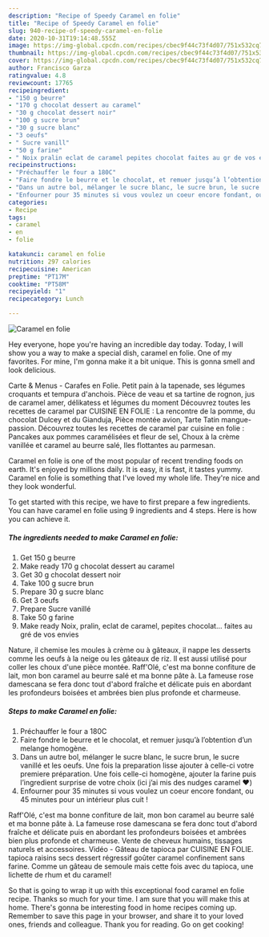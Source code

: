 ```yaml
---
description: "Recipe of Speedy Caramel en folie"
title: "Recipe of Speedy Caramel en folie"
slug: 940-recipe-of-speedy-caramel-en-folie
date: 2020-10-31T19:14:48.555Z
image: https://img-global.cpcdn.com/recipes/cbec9f44c73f4d07/751x532cq70/caramel-en-folie-photo-principale-de-la-recette.jpg
thumbnail: https://img-global.cpcdn.com/recipes/cbec9f44c73f4d07/751x532cq70/caramel-en-folie-photo-principale-de-la-recette.jpg
cover: https://img-global.cpcdn.com/recipes/cbec9f44c73f4d07/751x532cq70/caramel-en-folie-photo-principale-de-la-recette.jpg
author: Francisco Garza
ratingvalue: 4.8
reviewcount: 17765
recipeingredient:
- "150 g beurre"
- "170 g chocolat dessert au caramel"
- "30 g chocolat dessert noir"
- "100 g sucre brun"
- "30 g sucre blanc"
- "3 oeufs"
- " Sucre vanill"
- "50 g farine"
- " Noix pralin eclat de caramel pepites chocolat faites au gr de vos envies"
recipeinstructions:
- "Préchauffer le four a 180C"
- "Faire fondre le beurre et le chocolat, et remuer jusqu’à l’obtention d’un melange homogène."
- "Dans un autre bol, mélanger le sucre blanc, le sucre brun, le sucre vanillé et les oeufs. Une fois la preparation lisse ajouter à celle-ci votre premiere préparation. Une fois celle-ci homogène, ajouter la farine puis l’ingredient surprise de votre choix (ici j’ai mis des nudges caramel ❤️)"
- "Enfourner pour 35 minutes si vous voulez un coeur encore fondant, ou 45 minutes pour un intérieur plus cuit !"
categories:
- Recipe
tags:
- caramel
- en
- folie

katakunci: caramel en folie 
nutrition: 297 calories
recipecuisine: American
preptime: "PT17M"
cooktime: "PT58M"
recipeyield: "1"
recipecategory: Lunch

---
```



![Caramel en folie](https://img-global.cpcdn.com/recipes/cbec9f44c73f4d07/751x532cq70/caramel-en-folie-photo-principale-de-la-recette.jpg)

Hey everyone, hope you're having an incredible day today. Today, I will show you a way to make a special dish, caramel en folie. One of my favorites. For mine, I'm gonna make it a bit unique. This is gonna smell and look delicious.

Carte &amp; Menus - Carafes en Folie. Petit pain à la tapenade, ses légumes croquants et tempura d&#39;anchois. Pièce de veau et sa tartine de rognon, jus de caramel amer, délikatess et légumes du moment Découvrez toutes les recettes de caramel par CUISINE EN FOLIE : La rencontre de la pomme, du chocolat Dulcey et du Gianduja, Pièce montée avion, Tarte Tatin mangue-passion. Découvrez toutes les recettes de caramel par cuisine en folie : Pancakes aux pommes caramélisées et fleur de sel, Choux à la crème vanillée et caramel au beurre salé, Iles flottantes au parmesan.

Caramel en folie is one of the most popular of recent trending foods on earth. It's enjoyed by millions daily. It is easy, it is fast, it tastes yummy. Caramel en folie is something that I've loved my whole life. They're nice and they look wonderful.


To get started with this recipe, we have to first prepare a few ingredients. You can have caramel en folie using 9 ingredients and 4 steps. Here is how you can achieve it.

<!--inarticleads1-->

##### The ingredients needed to make Caramel en folie:

1. Get 150 g beurre
1. Make ready 170 g chocolat dessert au caramel
1. Get 30 g chocolat dessert noir
1. Take 100 g sucre brun
1. Prepare 30 g sucre blanc
1. Get 3 oeufs
1. Prepare  Sucre vanillé
1. Take 50 g farine
1. Make ready  Noix, pralin, eclat de caramel, pepites chocolat... faites au gré de vos envies


Nature, il chemise les moules à crème ou à gâteaux, il nappe les desserts comme les oeufs à la neige ou les gâteaux de riz. Il est aussi utilisé pour coller les choux d&#39;une pièce montée. Raff&#39;Olé, c&#39;est ma bonne confiture de lait, mon bon caramel au beurre salé et ma bonne pâte à. La fameuse rose damescana se fera donc tout d&#39;abord fraîche et délicate puis en abordant les profondeurs boisées et ambrées bien plus profonde et charmeuse. 

<!--inarticleads2-->

##### Steps to make Caramel en folie:

1. Préchauffer le four a 180C
1. Faire fondre le beurre et le chocolat, et remuer jusqu’à l’obtention d’un melange homogène.
1. Dans un autre bol, mélanger le sucre blanc, le sucre brun, le sucre vanillé et les oeufs. Une fois la preparation lisse ajouter à celle-ci votre premiere préparation. Une fois celle-ci homogène, ajouter la farine puis l’ingredient surprise de votre choix (ici j’ai mis des nudges caramel ❤️)
1. Enfourner pour 35 minutes si vous voulez un coeur encore fondant, ou 45 minutes pour un intérieur plus cuit !


Raff&#39;Olé, c&#39;est ma bonne confiture de lait, mon bon caramel au beurre salé et ma bonne pâte à. La fameuse rose damescana se fera donc tout d&#39;abord fraîche et délicate puis en abordant les profondeurs boisées et ambrées bien plus profonde et charmeuse. Vente de cheveux humains, tissages naturels et accessoires. Vidéo - Gâteau de tapioca par CUISINE EN FOLIE. tapioca raisins secs dessert régressif goûter caramel confinement sans farine. Comme un gâteau de semoule mais cette fois avec du tapioca, une lichette de rhum et du caramel! 

So that is going to wrap it up with this exceptional food caramel en folie recipe. Thanks so much for your time. I am sure that you will make this at home. There's gonna be interesting food in home recipes coming up. Remember to save this page in your browser, and share it to your loved ones, friends and colleague. Thank you for reading. Go on get cooking!
